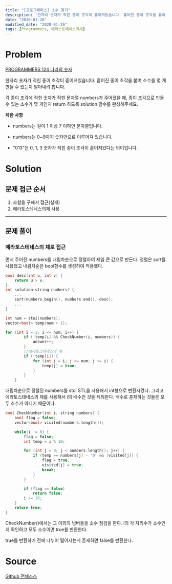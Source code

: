 ```yaml
---
title: "[프로그래머스] 소수 찾기"
description: '한자리 숫자가 적힌 종이 조각이 흩어져있습니다. 흩어진 종이 조각을 붙여 소수를 몇 개 만들 수 있는지 알아내려 합니다.'
date: "2020-01-26"
modified_date: "2020-01-26"
tags: [Programmers, 에라스토테네스의체]
---
```


# Problem

[PROGRAMMERS 124 나라의 숫자](https://programmers.co.kr/learn/courses/30/lessons/42839)

한자리 숫자가 적힌 종이 조각이 흩어져있습니다. 흩어진 종이 조각을 붙여 소수를 몇 개 만들 수 있는지 알아내려 합니다.

각 종이 조각에 적힌 숫자가 적힌 문자열 numbers가 주어졌을 때, 종이 조각으로 만들 수 있는 소수가 몇 개인지 return 하도록 solution 함수를 완성해주세요.

**제한 사항**

- numbers는 길이 1 이상 7 이하인 문자열입니다.

- numbers는 0~9까지 숫자만으로 이루어져 있습니다.

- "013"은 0, 1, 3 숫자가 적힌 종이 조각이 흩어져있다는 의미입니다.

# Solution

## 문제 접근 순서

1. 조합을 구해서 접근(실패)
2. 에라토스테네스의체 사용

---

## 문제 풀이

### 에라토스테네스의 체로 접근

먼저 주어진 numbers를 내림차순으로 정렬하여 제일 큰 값으로 만든다. 정렬은 sort를 사용했고 내림차순은 bool함수를 생성하여 적용했다.

```cpp
bool desc(int u, int v) {
	return u > v;
}
int solution(string numbers) {
	...
	sort(numbers.begin(), numbers.end(), desc);
	...
}
```

```cpp
int num = stoi(numbers);
vector<bool> temp(num + 1);

for (int i = 2; i <= num; i++) {
		if (!temp[i] && CheckNumber(i, numbers)) {
			answer++;
		}
		//에라토스테네스의 체
		if (!temp[i]) {
			for (int j = i; j <= num; j += i) {
				temp[j] = true;
			}
		}
	}
```

내림차순으로 정렬된 numbers를 stoi STL을 사용해서 int형으로 변환시켰다. 그리고 에라토스테네스의 체를 사용해서 i의 배수인 것을 제외한다. 배수로 존재하는 것들은 모두 소수가 아니기 때문이다.

```cpp
bool CheckNumber(int i, string numbers) {
	bool flag = false;
	vector<bool> visited(numbers.length());

	while(i != 0) {
		flag = false;
		int temp = i % 10;

		for (int j = 0; j < numbers.length(); j++) {
			if (temp == numbers[j] - '0' && !visited[j]) {
				flag = true;
				visited[j] = true;
				break;
			}
		}

		if (flag == false)
			return false;
		i /= 10;
	}
	return true;
}
```

CheckNumber()에서는 그 이외의 넘버들을 소수 점검을 한다. i의 각 자리수가 소수인지 확인하고 모두 소수이면 true를 반환한다.

true를 반환하기 전에 나누어 떨어지는게 존재하면 false를 반환한다.

# Source

[Github 전체소스](https://github.com/MinByeongChan/myMBC/blob/master/Codetest/Programmers/42839_FindPrimaryNum.cpp)
